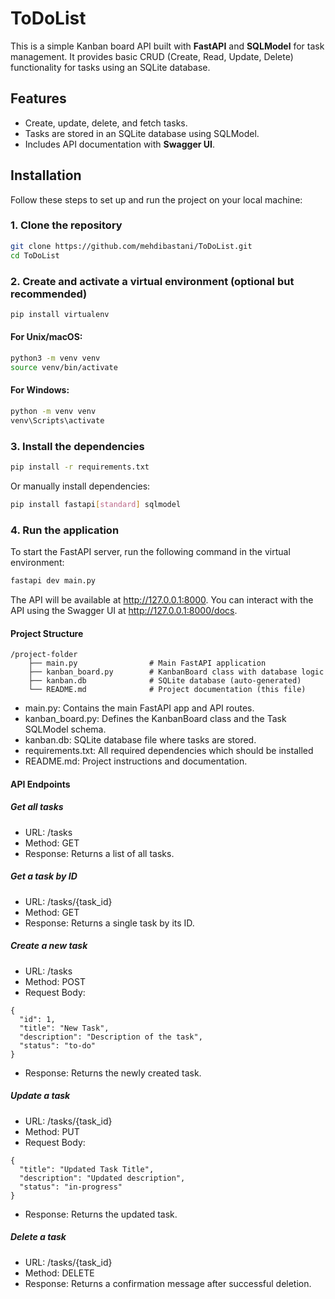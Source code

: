 # ToDoList
This is a simple Kanban board API built with **FastAPI** and **SQLModel** for task management. It provides basic CRUD (Create, Read, Update, Delete) functionality for tasks using an SQLite database.

## Features

- Create, update, delete, and fetch tasks.
- Tasks are stored in an SQLite database using SQLModel.
- Includes API documentation with **Swagger UI**.
  
## Installation

Follow these steps to set up and run the project on your local machine:

### 1. Clone the repository

```bash
git clone https://github.com/mehdibastani/ToDoList.git
cd ToDoList
```

### 2. Create and activate a virtual environment (optional but recommended)
```bash
pip install virtualenv
```
#### For Unix/macOS:
```bash
python3 -m venv venv
source venv/bin/activate
```
#### For Windows:
```bash
python -m venv venv
venv\Scripts\activate
```

### 3. Install the dependencies
```bash
pip install -r requirements.txt
```
Or manually install dependencies:
```bash
pip install fastapi[standard] sqlmodel 
```
###  4. Run the application
To start the FastAPI server, run the following command in the virtual environment:

```bash
fastapi dev main.py
```
The API will be available at http://127.0.0.1:8000.
You can interact with the API using the Swagger UI at http://127.0.0.1:8000/docs.

#### Project Structure
```
/project-folder
    ├── main.py                # Main FastAPI application
    ├── kanban_board.py        # KanbanBoard class with database logic
    ├── kanban.db              # SQLite database (auto-generated)
    └── README.md              # Project documentation (this file)
```
    
- main.py: Contains the main FastAPI app and API routes.
- kanban_board.py: Defines the KanbanBoard class and the Task SQLModel schema.
- kanban.db: SQLite database file where tasks are stored.
- requirements.txt: All required dependencies which should be installed
- README.md: Project instructions and documentation.

####  API Endpoints
#####  Get all tasks
- URL: /tasks
- Method: GET
- Response: Returns a list of all tasks.
#####  Get a task by ID
- URL: /tasks/{task_id}
- Method: GET
- Response: Returns a single task by its ID.
#####  Create a new task
- URL: /tasks
- Method: POST
- Request Body:
```
{
  "id": 1,
  "title": "New Task",
  "description": "Description of the task",
  "status": "to-do"
}
```
- Response: Returns the newly created task.

##### Update a task
- URL: /tasks/{task_id}
- Method: PUT
- Request Body:
```
{
  "title": "Updated Task Title",
  "description": "Updated description",
  "status": "in-progress"
}
```
- Response: Returns the updated task.

##### Delete a task
- URL: /tasks/{task_id}
- Method: DELETE
- Response: Returns a confirmation message after successful deletion.
